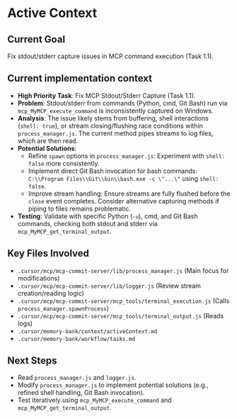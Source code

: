 # Active Context

## Current Goal
Fix stdout/stderr capture issues in MCP command execution (Task 1.1).

## Current implementation context
- **High Priority Task**: Fix MCP Stdout/Stderr Capture (Task 1.1).
- **Problem**: Stdout/stderr from commands (Python, cmd, Git Bash) run via `mcp_MyMCP_execute_command` is inconsistently captured on Windows.
- **Analysis**: The issue likely stems from buffering, shell interactions (`shell: true`), or stream closing/flushing race conditions within `process_manager.js`. The current method pipes streams to log files, which are then read.
- **Potential Solutions**:
    - Refine `spawn` options in `process_manager.js`: Experiment with `shell: false` more consistently.
    - Implement direct Git Bash invocation for bash commands: `C:\\Program Files\\Git\\bin\\bash.exe -c \"...\"` using `shell: false`.
    - Improve stream handling: Ensure streams are fully flushed before the `close` event completes. Consider alternative capturing methods if piping to files remains problematic.
- **Testing**: Validate with specific Python (`-u`), cmd, and Git Bash commands, checking both stdout and stderr via `mcp_MyMCP_get_terminal_output`.

## Key Files Involved
- `.cursor/mcp/mcp-commit-server/lib/process_manager.js` (Main focus for modifications)
- `.cursor/mcp/mcp-commit-server/lib/logger.js` (Review stream creation/reading logic)
- `.cursor/mcp/mcp-commit-server/mcp_tools/terminal_execution.js` (Calls `process_manager.spawnProcess`)
- `.cursor/mcp/mcp-commit-server/mcp_tools/terminal_output.js` (Reads logs)
- `.cursor/memory-bank/context/activeContext.md`
- `.cursor/memory-bank/workflow/tasks.md`

## Next Steps
- Read `process_manager.js` and `logger.js`.
- Modify `process_manager.js` to implement potential solutions (e.g., refined shell handling, Git Bash invocation).
- Test iteratively using `mcp_MyMCP_execute_command` and `mcp_MyMCP_get_terminal_output`.